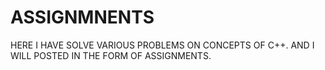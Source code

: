 # ASSIGNMNENTS
HERE I HAVE SOLVE VARIOUS PROBLEMS ON CONCEPTS OF C++. AND I WILL POSTED IN THE FORM OF ASSIGNMENTS.
